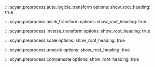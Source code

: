 ::: scyan.preprocess.auto_logicle_transform
    options:
      show_root_heading: true

::: scyan.preprocess.asinh_transform
    options:
      show_root_heading: true

::: scyan.preprocess.inverse_transform
    options:
      show_root_heading: true

::: scyan.preprocess.scale
    options:
      show_root_heading: true

::: scyan.preprocess.unscale
    options:
      show_root_heading: true

::: scyan.preprocess.compensate
    options:
      show_root_heading: true
